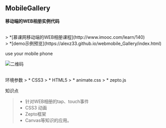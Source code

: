 MobileGallery
------

<b>移动端的WEB相册实例代码</b>

<br>
> *[慕课网移动端的WEB相册课程](http://www.imooc.com/learn/140)
<br>
> *[demo示例预览](https://alexz33.github.io/webmobile_Gallery/index.html)


use your mobile phone 

![二维码](http://on891bjlf.bkt.clouddn.com/mobile_gallery.png)


<br>
环境参数
> * CSS3
> * HTML5
> * animate.css
> * zepto.js

知识点
> * 针对WEB相册的tap、touch事件
> * CSS3 动画
> * Zepto框架
> * Canvas等知识的应用。


